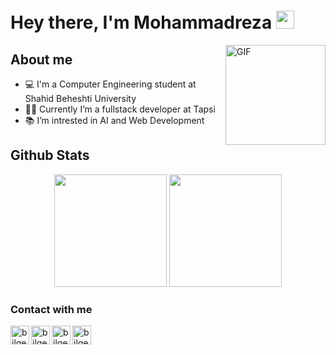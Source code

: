 # Hey there, I'm Mohammadreza <img src="https://github.com/TheDudeThatCode/TheDudeThatCode/blob/master/Assets/Hi.gif" width="29px">

<img align="right" alt="GIF" height="160px" src="https://media.giphy.com/media/du3J3cXyzhj75IOgvA/giphy.gif" />

## About me
- 💻 I'm a Computer Engineering student at Shahid Beheshti University
- 👨‍💻 Currently I’m a fullstack developer at Tapsi
- 📚 I’m intrested in AI and Web Development


## Github Stats

<p align="center">
<img height="180em" src="https://github-readme-stats.vercel.app/api?username=mrp-78&show_icons=true&theme=radical" />
<img height="180em" src="https://github-readme-stats.vercel.app/api/top-langs/?username=mrp-78&layout=compact&theme=radical" />
</p>

### Contact with me

[<img align="left" alt="bilgehangecici.site" height="30px" src="https://www.flaticon.com/svg/static/icons/svg/2996/2996826.svg" />][website]
[<img align="left" alt="bilgehangecici | LinkedIn" height="30px" src="https://www.flaticon.com/svg/static/icons/svg/725/725337.svg"/>][linkedin]
[<img align="left" alt="bilgehangecici | Instagram" height="30px" src="https://image.flaticon.com/icons/svg/725/725278.svg" />][instagram]
[<img align="left" alt="bilgehangecici | Instagram" height="30px" src="https://user-images.githubusercontent.com/50163984/109425021-84669680-79fb-11eb-8973-52d0d859ae28.png" />][gmail]



[website]: https://mystifying-hawking-a2cfef.netlify.app/
[instagram]: https://www.instagram.com/mrp_78_/
[linkedin]: https://www.linkedin.com/in/mohammad-reza-pakzadian-72b13b197/
[gmail]: mailto:pakzadianmrp@gmail.com
